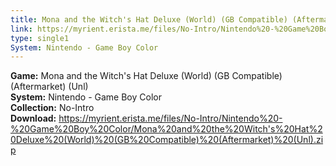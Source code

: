 ```yaml
---
title: Mona and the Witch's Hat Deluxe (World) (GB Compatible) (Aftermarket) (Unl)
link: https://myrient.erista.me/files/No-Intro/Nintendo%20-%20Game%20Boy%20Color/Mona%20and%20the%20Witch's%20Hat%20Deluxe%20(World)%20(GB%20Compatible)%20(Aftermarket)%20(Unl).zip
type: single1
System: Nintendo - Game Boy Color
---
```

<b>Game:</b> Mona and the Witch's Hat Deluxe (World) (GB Compatible) (Aftermarket) (Unl)<br>
<b>System:</b> Nintendo - Game Boy Color<br>
<b>Collection:</b> No-Intro<br>
<b>Download:</b> https://myrient.erista.me/files/No-Intro/Nintendo%20-%20Game%20Boy%20Color/Mona%20and%20the%20Witch's%20Hat%20Deluxe%20(World)%20(GB%20Compatible)%20(Aftermarket)%20(Unl).zip